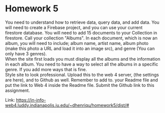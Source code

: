 # Homework 5

You need to understand how to retrieve data, query data, and add data.
You will need to create a Firebase project, and you can use your current firestore database.
You will need to add 15 documents to your Collection in firestore. Call your collection "Albums".
In each document, which is now an album, you will need to include; album name, artist name, album photo (make this photo a URL and load it into an image src), and genre (You can only have 3 genres).  
When the site first loads you must display all the albums and the information in each album.
You need to have a way to select all the albums in a specific genre. If you add more ways that is fine.  
Style site to look professional.
Upload this to the web 4 server, (the settings are here), and to Github as well. Remember to add to. your Readme file and put the link to Web 4 inside the Readme file.
Submit the Github link to this assignment.

Link: https://in-info-web4.luddy.indianapolis.iu.edu/~dhenriqu/homework5/dist/#
